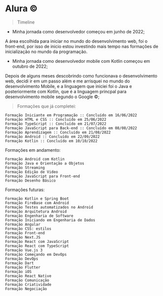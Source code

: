 # Alura &copy;

> Timeline

- Minha jornada como desenvolvedor começou em junho de 2022;

A área escolhida para iniciar no mundo do desenvolvimento web, foi o front-end, por isso de inicio estou investindo mais tempo nas formações de inicialização no mundo da programação.

- Minha jornada como desenvolvedor mobile com Kotlin começou em outubro de 2022;

Depois de alguns meses descobrindo como funcionava o desenvolvimento web, decidi ir em um passo além e me arrisquei no mundo do desenvolvimento Mobile, e a linguagem que iniciei foi o Java e posteriormente com Kotlin, que é a linguagem princpal para desenvolvimento mobile segundo o Google &copy;;

 
> Formações que já completei:
 
```
Formação Iniciante em Programação :: Concluído em 16/06/2022
Formação HTML e CSS :: Concluído em 25/06/2022
Formação TypeScript :: Concluído em 21/07/2022
Formação JavaScript para Back-end :: Concluído em 08/08/2022
Formação Aprendizagem :: Concluído em 21/08/2022
Formação Android :: Concluído em 22/09/2022
Formação Kotlin :: Concluído em 10/10/2022
```

Formações em andamento:

```
Formação Android com Kotlin 
Formação Java e Orientação a Objetos
Formação Streaming
Formação Edição de Video
Formação JavaScript para Front-end
Formação Desenho Básico
```

Formações futuras:

```
Formação Kotlin e Spring Boot
Formação FireBase com Android
Formação Testes automatizados no Android
Formação Arquitetura Android
Formação Engenharia de Software
Formação Iniciando em Engenharia de Dados
Formação Angular
Formação CSS: estilos
Formação Front-end
Formação Next.JS
Formação React com JavaScript
Formação React com TypeScript
Formação Vue.js 3
Formação Começando em DevOps
Formação DevOps
Formação Dart
Formação Flutter 
Formação iOS
Formação React Native
Formação Comunicação
Formação Criatividade
Formação Negociação
```


















